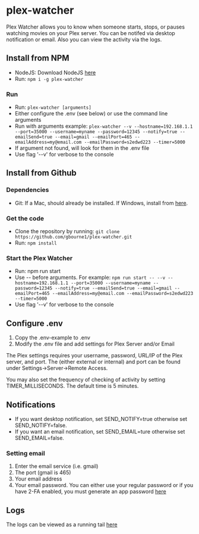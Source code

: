 # plex-watcher
Plex Watcher allows you to know when someone starts, stops, or pauses watching movies on your Plex server. You can be notifed via desktop notification or email. Also you can view the activity via the logs.

## Install from NPM
* NodeJS: Download NodeJS [here](https://nodejs.org/en/download/)
* Run: `npm i -g plex-watcher`

### Run
* Run: `plex-watcher [arguments]`
* Either configure the .env (see below) or use the command line arguments
* Run with arguments example: `plex-watcher --v --hostname=192.168.1.1 --port=35000 --username=myname --password=12345 --notify=true --emailSend=true --email=gmail --emailPort=465 --emailAddress=my@email.com --emailPassword=s2edwd223 --timer=5000`
* If argument not found, will look for them in the .env file
* Use flag '--v' for verbose to the console

## Install from Github
### Dependencies
* Git: If a Mac, should already be installed. If Windows, install from [here](https://git-scm.com/download/win).

### Get the code
* Clone the repository by running: `git clone https://github.com/gbourne1/plex-watcher.git`
* Run: `npm install`

### Start the Plex Watcher
* Run: npm run start
* Use -- before arguments. For example: `npm run start -- --v --hostname=192.168.1.1 --port=35000 --username=myname --password=12345 --notify=true --emailSend=true --email=gmail --emailPort=465 --emailAddress=my@email.com --emailPassword=s2edwd223 --timer=5000`
* Use flag '--v' for verbose to the console

## Configure .env
1. Copy the .env-example to .env
2. Modify the .env file and add settings for Plex Server and/or Email

The Plex settings requires your username, password, URL/IP of the Plex server, and port. The (either external or internal) and port can be found under Settings->Server->Remote Access.

You may also set the frequency of checking of activity by setting TIMER_MILLISECONDS. The default time is 5 minutes.

## Notifications
* If you want desktop notification, set SEND_NOTIFY=true otherwise set SEND_NOTIFY=false. 
* If you want an email notification, set SEND_EMAIL=ture otherwise set SEND_EMAIL=false.

### Setting email
1. Enter the email service (i.e. gmail)
2. The port (gmail is 465)
3. Your email address
4. Your email password. You can either use your regular password or if you have 2-FA enabled, you must generate an app password [here](https://myaccount.google.com/u/1/apppasswords)

## Logs
The logs can be viewed as a running tail [here](http://localhost:5000/tail)
